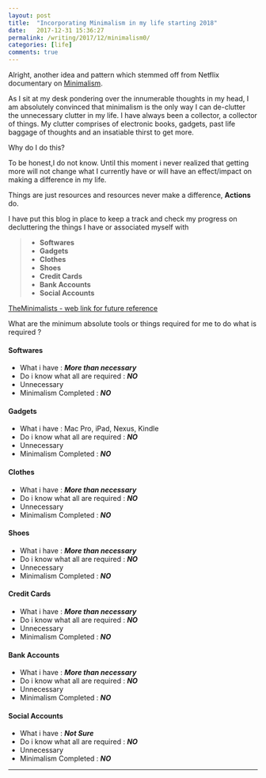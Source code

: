 ```yaml
---
layout: post
title:  "Incorporating Minimalism in my life starting 2018"
date:   2017-12-31 15:36:27
permalink: /writing/2017/12/minimalism0/
categories: [life]
comments: true
---
```

Alright, another idea and pattern which stemmed off from Netflix documentary on [Minimalism](https://www.netflix.com/title/80114460).

As I sit at my desk pondering over the innumerable thoughts in my head, I am absolutely convinced that minimalism is the only way I can de-clutter the unnecessary clutter in my life. I have always been a collector, a collector of things. My clutter comprises of electronic books, gadgets, past life baggage of thoughts and an insatiable thirst to get more.

Why do I do this?

To be honest,I do not know. Until this moment i never realized  that  getting more will not change what I currently have or will have an effect/impact on making a difference in my life.

Things are just resources and resources never make a difference, **Actions** do.

I have put this blog in place to keep a track and check my progress on decluttering the things I have or associated myself with

> - **Softwares**
> - **Gadgets**
> -  **Clothes**
> -  **Shoes**
> -  **Credit Cards**
> -  **Bank Accounts**
> -  **Social Accounts**

[TheMinimalists - web link for future reference](https://www.theminimalists.com)

What are the minimum absolute tools or things required for me to do what is required ?

#### **Softwares** ####
 - What i have : ***More than necessary***
 - Do i  know what all are required : ***NO***
 - Unnecessary
 - Minimalism Completed : ***NO***

#### **Gadgets** ##
 - What i have : Mac Pro, iPad, Nexus, Kindle
 - Do i  know what all are required : ***NO***
 - Unnecessary
 - Minimalism Completed : ***NO***

#### **Clothes** ##
 - What i have : ***More than necessary***
 - Do i  know what all are required : ***NO***
 - Unnecessary
 - Minimalism Completed : ***NO***

#### **Shoes** ##
 - What i have : ***More than necessary***
 - Do i  know what all are required : ***NO***
 - Unnecessary
 - Minimalism Completed : ***NO***

#### **Credit Cards** ##
 - What i have : ***More than necessary***
 - Do i  know what all are required : ***NO***
 - Unnecessary
 - Minimalism Completed : ***NO***

#### **Bank Accounts** ##
 - What i have : ***More than necessary***
 - Do i  know what all are required : ***NO***
 - Unnecessary
 - Minimalism Completed : ***NO***

#### **Social Accounts** ##
 - What i have : ***Not Sure***
 - Do i  know what all are required : ***NO***
 - Unnecessary
 - Minimalism Completed : ***NO***


----------











































































































































































































































































































































































































































